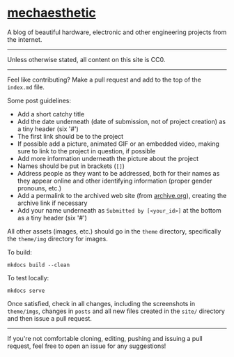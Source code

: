 # [mechaesthetic](https://abetusk.github.io/mechaesthetic)

A blog of beautiful hardware, electronic and other engineering projects from the internet.

---

Unless otherwise stated, all content on this site is CC0.

---

Feel like contributing? Make a pull request and add to the top of the `index.md` file.

Some post guidelines:

* Add a short catchy title
* Add the date underneath (date of submission, not of project creation) as a tiny header (six '#')
* The first link should be to the project
* If possible add a picture, animated GIF or an embedded video, making
  sure to link to the project in question, if possible
* Add more information underneath the picture about the project
* Names should be put in brackets (`[]`)
* Address people as they want to be addressed, both for their names as they
  appear online and other identifying information (proper gender pronouns, etc.)
* Add a permalink to the archived web site (from [archive.org](https://archive.org/web/)), creating
  the archive link if necessary
* Add your name underneath as `Submitted by [<your_id>]` at the bottom as a tiny header (six '#')

All other assets (images, etc.) should go in the `theme` directory, specifically the `theme/img` directory for images.

To build:

```
mkdocs build --clean
```

To test locally:

```
mkdocs serve
```

Once satisfied, check in all changes, including the screenshots in `theme/imgs`, changes in `posts` and all
new files created in the `site/` directory and then issue a pull request.

---

If you're not comfortable cloning, editing, pushing and issuing a pull request, feel free to open an issue
for any suggestions!

